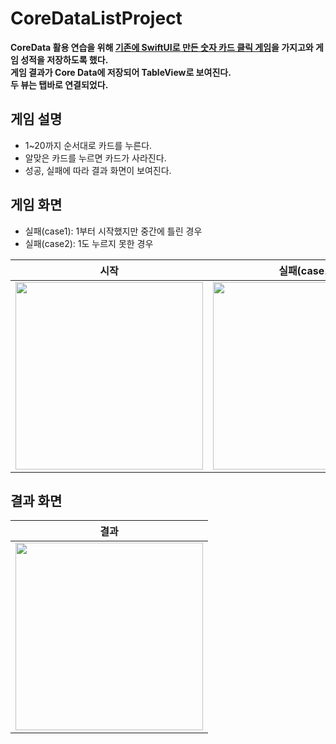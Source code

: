 # CoreDataListProject
**CoreData 활용 연습을 위해 [기존에 SwiftUI로 만든 숫자 카드 클릭 게임](https://github.com/Eunice0927/GridRowProject)을 가지고와 게임 성적을 저장하도록 했다.** <br/>
**게임 결과가 Core Data에 저장되어 TableView로 보여진다.** <br/>
**두 뷰는 탭바로 연결되었다.**

## 게임 설명
- 1~20까지 순서대로 카드를 누른다.
- 알맞은 카드를 누르면 카드가 사라진다.
- 성공, 실패에 따라 결과 화면이 보여진다.

## 게임 화면
- 실패(case1): 1부터 시작했지만 중간에 틀린 경우
- 실패(case2): 1도 누르지 못한 경우

|시작|실패(case1)|실패(case2)|성공|다시하기|
|:-:|:-:|:-:|:-:|:-:|
|<img height="300" src="https://github.com/Eunice0927/GridRowProject/assets/106911494/76a94885-6183-4544-9c9d-6e4fa36d9483">|<img height="300" src="https://github.com/Eunice0927/GridRowProject/assets/106911494/77b828b2-310a-4419-8238-9155b99100a6">|<img height="300" src="https://github.com/Eunice0927/GridRowProject/assets/106911494/4e2dac47-ae22-4519-a8a6-059f5a1b91b7">|<img height="300" src="https://github.com/Eunice0927/GridRowProject/assets/106911494/76674b53-807c-4af2-a440-6ea3865fd92b">|<img height="300" src="https://github.com/Eunice0927/GridRowProject/assets/106911494/3b2238b6-9a18-458a-a326-d0ab19b483a2">|

## 결과 화면
|결과|
|:-:|
|<img height="300" src="https://github.com/Eunice0927/CoreDataListProject/assets/106911494/f732a841-722c-4461-b175-a4d53f0499a7">|
